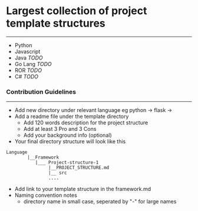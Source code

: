 
# Largest collection of project template structures
___
- Python
- Javascript
- Java _TODO_
- Go Lang _TODO_
- ROR _TODO_
- C# _TODO_



### Contribution Guidelines
___
- Add new directory under relevant language eg python -> flask -> <template-name-directory>
- Add a readme file under the template directory
  - Add 120 words description for the project structure
  - Add at least 3 Pro and 3 Cons
  - Add your background info (optional)
- Your final directory structure will look like this
```
Language 
        |__Framework
           |___ Project-structure-1
                |__PROJECT_STRUCTURE.md
                |__ src
                ....
```
- Add link to your template structure in the framework.md 
- Naming convention notes
  - directory name in small case, seperated by "-" for large names
